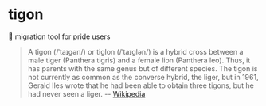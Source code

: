 # tigon
🐯  migration tool for pride users


> A tigon (/ˈtaɪɡən/) or tiglon (/ˈtaɪɡlən/) is a hybrid cross between a male tiger (Panthera tigris) and a female lion (Panthera leo). Thus, it has parents with the same genus but of different species. The tigon is not currently as common as the converse hybrid, the liger, but in 1961, Gerald Iles wrote that he had been able to obtain three tigons, but he had never seen a liger. 
-- [Wikipedia](https://en.wikipedia.org/wiki/Tigon)

